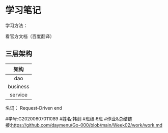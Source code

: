 # 学习笔记

学习方法：

看官方文档（百度翻译）

## 三层架构

|架构|
|:---:|
|dao|
|business|
|service|

名词：
Request-Driven
end

#学号:G20200607011089
#姓名:韩剑
#班级:6班
#作业&总结链接:https://github.com/daymenu/Go-000/blob/main/Week02/work/work.md